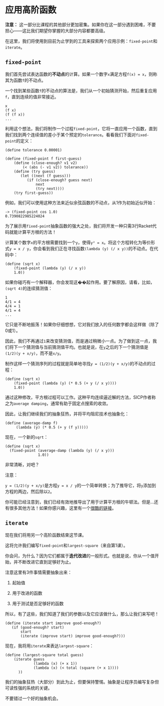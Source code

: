 # 应用高阶函数

**注意：** 这一部分比课程的其他部分更加密集。如果你在这一部分遇到困难，不要担心——这比我们期望你掌握的大部分内容都要高级。

在这里，我们将使用到目前为止学到的工具来探索两个应用示例：`fixed-point`和`iterate`。

## `fixed-point`

我们首先尝试表达函数的**不动点**的计算。如果一个数字`x`满足方程`f(x) = x`，则称其为函数`f`的不动点。

一个找到某些函数`f`的不动点的算法是，我们从一个初始猜测开始，然后重复应用`f`，直到连续的值非常接近。

```
x  
(f x)  
(f (f x))  
... 
```

利用这个想法，我们将制作一个过程`fixed-point`，它将一直应用一个函数，直到我们找到两个连续值的差小于某个预定的`tolerance`。看看我们下面对`fixed-point`的定义：

```
(define tolerance 0.00001)

(define (fixed-point f first-guess)
    (define (close-enough? v1 v2)
        (< (abs (- v1 v2)) tolerance))
    (define (try guess)
       (let ((next (f guess)))
          (if (close-enough? guess next)
              next
              (try next))))
    (try first-guess)) 
```

例如，我们可以使用这种方法来近似余弦函数的不动点，从1作为初始近似开始：

```
-> (fixed-point cos 1.0)
0.7390822985224024 
```

为了展示用`fixed-point`抽象函数的强大之处，我们将开发一种只需3行Racket代码就能计算平方根的方法！

计算某个数字`x`的平方根需要找到一个`y`，使得`y² = x`。将这个方程转化为等价形式`y = x / y`，你会看到我们正在寻找函数`(lambda (y) (/ x y))`的不动点。在代码中：

```
(define (sqrt x)
    (fixed-point (lambda (y) (/ x y))
    1.0)) 
```

如果你碰巧有一个解释器，你会发现这��起作用。要了解原因，请看，比如，`(sqrt 4)`的连续猜测值：

```
1
4/1 = 4
4/4 = 1
4/1 = 4
... 
```

它只是不断地振荡！如果你仔细想想，它对我们放入的任何数字都会这样做（除了0或1）。

因此，我们不再通过`1`来改变猜测值，而是通过稍微小一点。为了做到这一点，我们将下一个猜测值与当前猜测值平均。也就是说，在`y`之后的下一个猜测值是`(1/2)(y + x/y)`，而不是`x/y`。

制作这样一个猜测序列的过程就是简单地寻找`y = (1/2)(y + x/y)`的不动点的过程：

```
(define (sqrt x)
    (fixed-point (lambda (y) (* 0.5 (+ y (/ x y))))
    1.0)) 
```

通过这种修改，平方根过程可以工作。这种平均连续逼近解的方法，SICP作者称之为`average damping`，通常有助于固定点搜索的收敛。

因此，让我们继续我们的抽象狂热，并将平均阻尼技术也抽象化：

```
(define (average-damp f)  
     (lambda (y) (* 0.5 (+ y (f y))))) 
```

现在，一个新的`sqrt`：

```
(define (sqrt x)  
  (fixed-point (average-damp (lambda (y) (/ x y)))  
               1.0)) 
```

非常清晰，对吧？

注意：

`y = (1/2)(y + x/y)`是方程`y = x / y`的一个简单转换；为了推导它，将`y`添加到方程的两边，然后除以`2`。

你可能已经注意到，我们已经有效地推导出了用于计算平方根的牛顿法。但是...还有很多其他方法！如果你感兴趣，这里有一个[很酷的链接](http://en.wikipedia.org/wiki/Methods_of_computing_square_roots)。

## `iterate`

现在我们将用另一个高阶函数结束这节课。

这将允许我们编写`fixed-point`和`largest-square`（来自第1课）。

你会问，为什么？因为它们都属于**迭代改进**的一般形式。也就是说，你从一个值开始，并不断改进它直到足够好为止。

注意这里有3件事情需要抽象出来：

1.  起始值

1.  用于改进的函数

1.  用于测试是否足够好的函数

所以，有了这些，我们知道了我们的参数以及它应该做什么，那么让我们来写吧！

```
(define (iterate start improve good-enough?)  
   (if (good-enough? start)  
       start  
       (iterate (improve start) improve good-enough?))) 
```

现在，我将用`iterate`来表达`largest-square`：

```
(define (largest-square total guess)  
    (iterate guess   
             (lambda (x) (+ x 1))  
             (lambda (x) (< total (square (+ x 1))))  
      )) 
```

我们的抽象狂热（大部分）到此为止，但要保持警惕。抽象是让程序员编写复杂但可读性强的系统的关键。

不要错过一个好的抽象机会。
